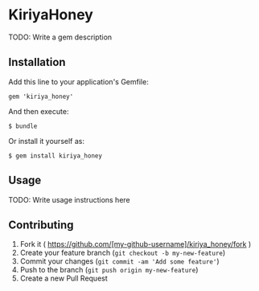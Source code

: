 # KiriyaHoney

TODO: Write a gem description

## Installation

Add this line to your application's Gemfile:

    gem 'kiriya_honey'

And then execute:

    $ bundle

Or install it yourself as:

    $ gem install kiriya_honey

## Usage

TODO: Write usage instructions here

## Contributing

1. Fork it ( https://github.com/[my-github-username]/kiriya_honey/fork )
2. Create your feature branch (`git checkout -b my-new-feature`)
3. Commit your changes (`git commit -am 'Add some feature'`)
4. Push to the branch (`git push origin my-new-feature`)
5. Create a new Pull Request
